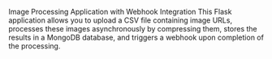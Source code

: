 Image Processing Application with Webhook Integration
This Flask application allows you to upload a CSV file containing image URLs, processes these images asynchronously by compressing them, stores the results in a MongoDB database, and triggers a webhook upon completion of the processing.
